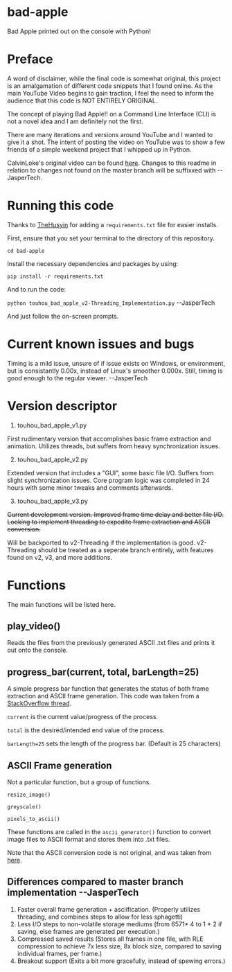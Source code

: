 # bad-apple
 Bad Apple printed out on the console with Python!

# Preface
A word of disclaimer, while the final code is somewhat original, this project is an amalgamation of different code snippets that I found online. As the main YouTube Video begins to gain traction, I feel the need to inform the audience that this code is NOT ENTIRELY ORIGINAL. 

The concept of playing Bad Apple!! on a Command Line Interface (CLI) is not a novel idea and I am definitely not the first. 

There are many iterations and versions around YouTube and I wanted to give it a shot. The intent of posting the video on YouTube was to show a few friends of a simple weekend project that I whipped up in Python. 

CalvinLoke's original video can be found [here](https://www.youtube.com/watch?v=AZfrXrk3ZHc).
Changes to this readme in relation to changes not found on the master branch will be suffixxed with --JasperTech.

# Running this code
Thanks to [TheHusyin](https://github.com/TheHusyin) for adding a `requirements.txt` file for easier installs.

First, ensure that you set your terminal to the directory of this repository. 

`cd bad-apple`

Install the necessary dependencies and packages by using:

`pip install -r requirements.txt`

And to run the code:

`python touhou_bad_apple_v2-Threading_Implementation.py` --JasperTech

And just follow the on-screen prompts. 

# Current known issues and bugs
Timing is a mild issue, unsure of if issue exists on Windows, or environment, but is consistantly 0.00x, instead of Linux's smoother 0.000x. Still, timing is good enough to the regular viewer. --JasperTech

# Version descriptor
1) touhou_bad_apple_v1.py

First rudimentary version that accomplishes basic frame extraction and animation. Utilizes threads, but suffers from heavy
synchronization issues.

2) touhou_bad_apple_v2.py

Extended version that includes a "GUI", some basic file I/O. Suffers from slight synchronization issues. Core program 
logic was completed in 24 hours with some minor tweaks and comments afterwards. 

3) touhou_bad_apple_v3.py

~~Current development version. Improved frame time delay and better file I/O. Looking to implement threading to expedite frame extraction and ASCII conversion.~~

Will be backported to v2-Threading if the implementation is good. v2-Threading should be treated as a seperate branch entirely, with features found on v2, v3, and more additions.


# Functions
The main functions will be listed here. 

## play_video()
Reads the files from the previously generated ASCII .txt files and prints it out onto the console. 

## progress_bar(current, total, barLength=25)
A simple progress bar function that generates the status of both frame extraction and ASCII frame generation. 
This code was taken from a [StackOverflow thread](https://stackoverflow.com/questions/6169217/replace-console-output-in-python).

`current` is the current value/progress of the process. 

`total` is the desired/intended end value of the process.

`barLength=25` sets the length of the progress bar. (Default is 25 characters)

## ASCII Frame generation
Not a particular function, but a group of functions.

```
resize_image()

greyscale()

pixels_to_ascii()
```
These functions are called in the `ascii_generator()` function to convert image files to ASCII format and stores them into .txt files. 

Note that the ASCII conversion code is not original, and was taken from [here](https://github.com/kiteco/python-youtube-code/blob/master/ascii/ascii_convert.py).

## Differences compared to master branch implementation --JasperTech
1) Faster overall frame generation + asciification. (Properly utilizes threading, and combines steps to allow for less sphagetti)
2) Less I/O steps to non-volatile storage mediums (from 6571* 4 to 1 * 2 if saving, else frames are generated per execution.)
3) Compressed saved results (Stores all frames in one file, with RLE compression to achieve 7x less size, 8x block size, compared to saving individual frames, per frame.)
4) Breakout support (Exits a bit more gracefully, instead of spewing errors.) 
 

